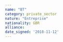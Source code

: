 ```yaml
---
name: "BT"
category: private_sector
nature: "Entreprise"
nationality: GBR
alliance: 
date_signed: '2018-11-12'
---
```

    